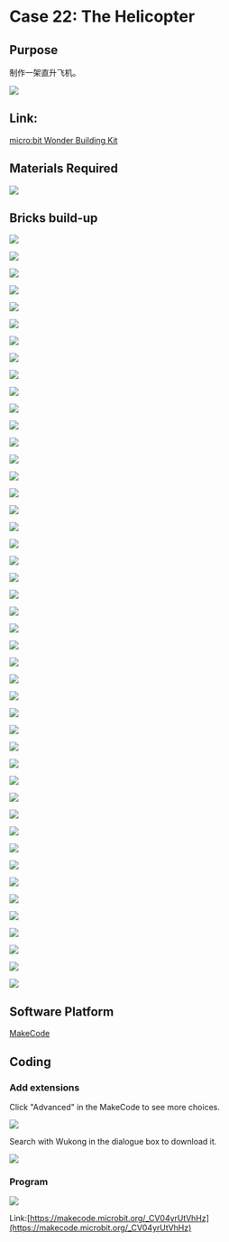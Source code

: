 # Case 22: The Helicopter 
## Purpose
制作一架直升飞机。
 
![](./images/Wonder-Building-Kit-case-22-01.png)

## Link: 

[micro:bit Wonder Building Kit](https://www.elecfreaks.com/micro-bit-wonder-building-kit-without-micro-bit-board.html)

## Materials Required

![](./images/Wonder-Building-Kit-step-case-22-01.png)

## Bricks build-up

![](./images/Wonder-Building-Kit-step-case-22-02.png)

![](./images/Wonder-Building-Kit-step-case-22-03.png)

![](./images/Wonder-Building-Kit-step-case-22-04.png)

![](./images/Wonder-Building-Kit-step-case-22-05.png)

![](./images/Wonder-Building-Kit-step-case-22-06.png)

![](./images/Wonder-Building-Kit-step-case-22-07.png)

![](./images/Wonder-Building-Kit-step-case-22-08.png)

![](./images/Wonder-Building-Kit-step-case-22-09.png)

![](./images/Wonder-Building-Kit-step-case-22-10.png)

![](./images/Wonder-Building-Kit-step-case-22-11.png)

![](./images/Wonder-Building-Kit-step-case-22-12.png)

![](./images/Wonder-Building-Kit-step-case-22-13.png)

![](./images/Wonder-Building-Kit-step-case-22-14.png)

![](./images/Wonder-Building-Kit-step-case-22-15.png)

![](./images/Wonder-Building-Kit-step-case-22-16.png)

![](./images/Wonder-Building-Kit-step-case-22-17.png)

![](./images/Wonder-Building-Kit-step-case-22-18.png)

![](./images/Wonder-Building-Kit-step-case-22-19.png)

![](./images/Wonder-Building-Kit-step-case-22-20.png)

![](./images/Wonder-Building-Kit-step-case-22-21.png)

![](./images/Wonder-Building-Kit-step-case-22-22.png)

![](./images/Wonder-Building-Kit-step-case-22-23.png)

![](./images/Wonder-Building-Kit-step-case-22-24.png)

![](./images/Wonder-Building-Kit-step-case-22-25.png)

![](./images/Wonder-Building-Kit-step-case-22-26.png)

![](./images/Wonder-Building-Kit-step-case-22-27.png)

![](./images/Wonder-Building-Kit-step-case-22-28.png)

![](./images/Wonder-Building-Kit-step-case-22-29.png)

![](./images/Wonder-Building-Kit-step-case-22-30.png)

![](./images/Wonder-Building-Kit-step-case-22-31.png)

![](./images/Wonder-Building-Kit-step-case-22-32.png)

![](./images/Wonder-Building-Kit-step-case-22-33.png)

![](./images/Wonder-Building-Kit-step-case-22-34.png)

![](./images/Wonder-Building-Kit-step-case-22-35.png)

![](./images/Wonder-Building-Kit-step-case-22-36.png)

![](./images/Wonder-Building-Kit-step-case-22-37.png)

![](./images/Wonder-Building-Kit-step-case-22-38.png)

![](./images/Wonder-Building-Kit-step-case-22-39.png)

![](./images/Wonder-Building-Kit-step-case-22-40.png)

![](./images/Wonder-Building-Kit-step-case-22-41.png)

![](./images/Wonder-Building-Kit-step-case-22-42.png)

![](./images/Wonder-Building-Kit-step-case-22-43.png)

![](./images/Wonder-Building-Kit-step-case-22-44.png)

![](./images/Wonder-Building-Kit-step-case-22-45.png)

![](./images/Wonder-Building-Kit-step-case-22-46.png)

## Software Platform

[MakeCode](https://makecode.microbit.org/)

## Coding
### Add extensions
Click "Advanced" in the MakeCode to see more choices.
 
![](./images/Wonder-Building-Kit-case-21-02.png)

Search with Wukong in the dialogue box to download it. 

![](./images/Wonder-Building-Kit-case-21-03.png)





### Program
 
![](./images/Wonder-Building-Kit-case-22-04.png)

Link:[https://makecode.microbit.org/_CV04yrUtVhHz](https://makecode.microbit.org/_CV04yrUtVhHz)

